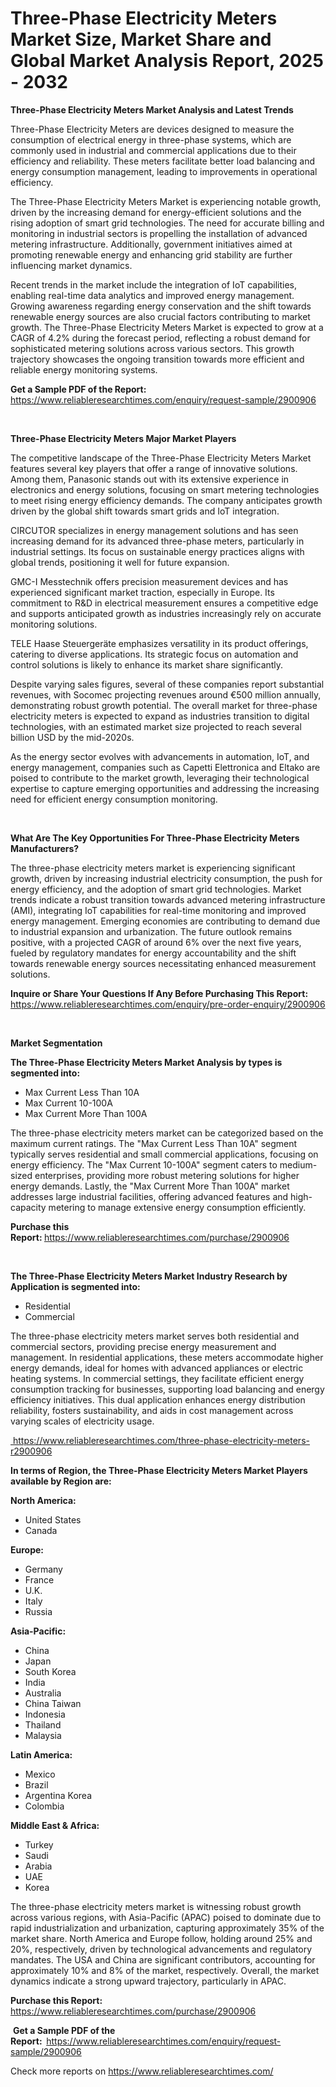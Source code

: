 <p><h1>Three-Phase Electricity Meters Market Size, Market Share and Global Market Analysis Report, 2025 - 2032</h1></p><p><strong>Three-Phase Electricity Meters Market Analysis and Latest Trends</strong></p>
<p><p>Three-Phase Electricity Meters are devices designed to measure the consumption of electrical energy in three-phase systems, which are commonly used in industrial and commercial applications due to their efficiency and reliability. These meters facilitate better load balancing and energy consumption management, leading to improvements in operational efficiency. </p><p>The Three-Phase Electricity Meters Market is experiencing notable growth, driven by the increasing demand for energy-efficient solutions and the rising adoption of smart grid technologies. The need for accurate billing and monitoring in industrial sectors is propelling the installation of advanced metering infrastructure. Additionally, government initiatives aimed at promoting renewable energy and enhancing grid stability are further influencing market dynamics.</p><p>Recent trends in the market include the integration of IoT capabilities, enabling real-time data analytics and improved energy management. Growing awareness regarding energy conservation and the shift towards renewable energy sources are also crucial factors contributing to market growth. The Three-Phase Electricity Meters Market is expected to grow at a CAGR of 4.2% during the forecast period, reflecting a robust demand for sophisticated metering solutions across various sectors. This growth trajectory showcases the ongoing transition towards more efficient and reliable energy monitoring systems.</p></p>
<p><strong>Get a Sample PDF of the Report:&nbsp;</strong> <a href="https://www.reliableresearchtimes.com/enquiry/request-sample/2900906?utm_campaign=3293&utm_medium=2&utm_source=Github&utm_content=ia&utm_term=16032025&utm_id=three-phase-electricity-meters">https://www.reliableresearchtimes.com/enquiry/request-sample/2900906</a></p>
<p>&nbsp;</p>
<p><strong>Three-Phase Electricity Meters Major Market Players</strong></p>
<p><p>The competitive landscape of the Three-Phase Electricity Meters Market features several key players that offer a range of innovative solutions. Among them, Panasonic stands out with its extensive experience in electronics and energy solutions, focusing on smart metering technologies to meet rising energy efficiency demands. The company anticipates growth driven by the global shift towards smart grids and IoT integration.</p><p>CIRCUTOR specializes in energy management solutions and has seen increasing demand for its advanced three-phase meters, particularly in industrial settings. Its focus on sustainable energy practices aligns with global trends, positioning it well for future expansion.</p><p>GMC-I Messtechnik offers precision measurement devices and has experienced significant market traction, especially in Europe. Its commitment to R&D in electrical measurement ensures a competitive edge and supports anticipated growth as industries increasingly rely on accurate monitoring solutions.</p><p>TELE Haase Steuergeräte emphasizes versatility in its product offerings, catering to diverse applications. Its strategic focus on automation and control solutions is likely to enhance its market share significantly.</p><p>Despite varying sales figures, several of these companies report substantial revenues, with Socomec projecting revenues around €500 million annually, demonstrating robust growth potential. The overall market for three-phase electricity meters is expected to expand as industries transition to digital technologies, with an estimated market size projected to reach several billion USD by the mid-2020s.</p><p>As the energy sector evolves with advancements in automation, IoT, and energy management, companies such as Capetti Elettronica and Eltako are poised to contribute to the market growth, leveraging their technological expertise to capture emerging opportunities and addressing the increasing need for efficient energy consumption monitoring.</p></p>
<p>&nbsp;</p>
<p><strong>What Are The Key Opportunities For Three-Phase Electricity Meters Manufacturers?</strong></p>
<p><p>The three-phase electricity meters market is experiencing significant growth, driven by increasing industrial electricity consumption, the push for energy efficiency, and the adoption of smart grid technologies. Market trends indicate a robust transition towards advanced metering infrastructure (AMI), integrating IoT capabilities for real-time monitoring and improved energy management. Emerging economies are contributing to demand due to industrial expansion and urbanization. The future outlook remains positive, with a projected CAGR of around 6% over the next five years, fueled by regulatory mandates for energy accountability and the shift towards renewable energy sources necessitating enhanced measurement solutions.</p></p>
<p><strong>Inquire or Share Your Questions If Any Before Purchasing This Report:</strong> <a href="https://www.reliableresearchtimes.com/enquiry/pre-order-enquiry/2900906?utm_campaign=3293&utm_medium=2&utm_source=Github&utm_content=ia&utm_term=16032025&utm_id=three-phase-electricity-meters">https://www.reliableresearchtimes.com/enquiry/pre-order-enquiry/2900906</a></p>
<p>&nbsp;</p>
<p><strong>Market Segmentation</strong></p>
<p><strong>The Three-Phase Electricity Meters Market Analysis by types is segmented into:</strong></p>
<p><ul><li>Max Current Less Than 10A</li><li>Max Current 10-100A</li><li>Max Current More Than 100A</li></ul></p>
<p><p>The three-phase electricity meters market can be categorized based on the maximum current ratings. The "Max Current Less Than 10A" segment typically serves residential and small commercial applications, focusing on energy efficiency. The "Max Current 10-100A" segment caters to medium-sized enterprises, providing more robust metering solutions for higher energy demands. Lastly, the "Max Current More Than 100A" market addresses large industrial facilities, offering advanced features and high-capacity metering to manage extensive energy consumption efficiently.</p></p>
<p><strong>Purchase this Report:&nbsp;</strong><a href="https://www.reliableresearchtimes.com/purchase/2900906?utm_campaign=3293&utm_medium=2&utm_source=Github&utm_content=ia&utm_term=16032025&utm_id=three-phase-electricity-meters">https://www.reliableresearchtimes.com/purchase/2900906</a></p>
<p>&nbsp;</p>
<p><strong>The Three-Phase Electricity Meters Market Industry Research by Application is segmented into:</strong></p>
<p><ul><li>Residential</li><li>Commercial</li></ul></p>
<p><p>The three-phase electricity meters market serves both residential and commercial sectors, providing precise energy measurement and management. In residential applications, these meters accommodate higher energy demands, ideal for homes with advanced appliances or electric heating systems. In commercial settings, they facilitate efficient energy consumption tracking for businesses, supporting load balancing and energy efficiency initiatives. This dual application enhances energy distribution reliability, fosters sustainability, and aids in cost management across varying scales of electricity usage.</p></p>
<p><a href="https://www.reliableresearchtimes.com/three-phase-electricity-meters-r2900906?utm_campaign=3293&utm_medium=2&utm_source=Github&utm_content=ia&utm_term=16032025&utm_id=three-phase-electricity-meters">&nbsp;https://www.reliableresearchtimes.com/three-phase-electricity-meters-r2900906</a></p>
<p><strong>In terms of Region, the Three-Phase Electricity Meters Market Players available by Region are:</strong></p>
<p>
    <p> <strong> North America: </strong>
        <ul>
            <li>United States</li>
            <li>Canada</li>
        </ul>
        </p> 
    <p> <strong> Europe: </strong>
        <ul>
            <li>Germany</li>
            <li>France</li>
            <li>U.K.</li>
            <li>Italy</li>
            <li>Russia</li>
        </ul>
        </p> 
    <p> <strong> Asia-Pacific: </strong>
        <ul>
            <li>China</li>
            <li>Japan</li>
            <li>South Korea</li>
            <li>India</li>
            <li>Australia</li>
            <li>China Taiwan</li>
            <li>Indonesia</li>
            <li>Thailand</li>
            <li>Malaysia</li>
        </ul>
        </p> 
    <p> <strong> Latin America: </strong>
        <ul>
            <li>Mexico</li>
            <li>Brazil</li>
            <li>Argentina Korea</li>
            <li>Colombia</li>
        </ul>
        </p> 
    <p> <strong> Middle East & Africa: </strong>
        <ul>
            <li>Turkey</li>
            <li>Saudi</li>
            <li>Arabia</li>
            <li>UAE</li>
            <li>Korea</li>
        </ul>
    </p>
    </p>
<p><p>The three-phase electricity meters market is witnessing robust growth across various regions, with Asia-Pacific (APAC) poised to dominate due to rapid industrialization and urbanization, capturing approximately 35% of the market share. North America and Europe follow, holding around 25% and 20%, respectively, driven by technological advancements and regulatory mandates. The USA and China are significant contributors, accounting for approximately 10% and 8% of the market, respectively. Overall, the market dynamics indicate a strong upward trajectory, particularly in APAC.</p></p>
<p><strong>Purchase this Report: </strong><a href="https://www.reliableresearchtimes.com/purchase/2900906?utm_campaign=3293&utm_medium=2&utm_source=Github&utm_content=ia&utm_term=16032025&utm_id=three-phase-electricity-meters">https://www.reliableresearchtimes.com/purchase/2900906</a></p>
<p>&nbsp;<strong>Get a Sample PDF of the Report:&nbsp;&nbsp;</strong><a href="https://www.reliableresearchtimes.com/enquiry/request-sample/2900906?utm_campaign=3293&utm_medium=2&utm_source=Github&utm_content=ia&utm_term=16032025&utm_id=three-phase-electricity-meters">https://www.reliableresearchtimes.com/enquiry/request-sample/2900906</a></p>
<p><strong></strong></p>
<p>Check more reports on <a href="https://www.reliableresearchtimes.com/?utm_campaign=3293&utm_medium=2&utm_source=Github&utm_content=ia&utm_term=16032025&utm_id=three-phase-electricity-meters">https://www.reliableresearchtimes.com/</a></p>